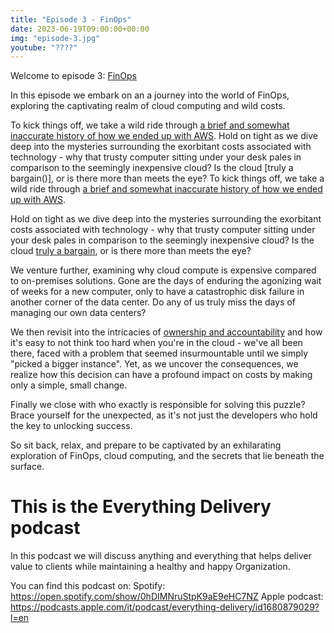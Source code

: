 ```yaml
---
title: "Episode 3 - FinOps"
date: 2023-06-19T09:00:00+00:00
img: "episode-3.jpg"
youtube: "????"
---
```


Welcome to episode 3: [FinOps](https://www.nearform.com/blog/is-finops-really-about-saving-money/)

In this episode we embark on an a journey into the world of FinOps, exploring the captivating realm of cloud computing and wild costs.

<!--more-->

To kick things off, we take a wild ride through [a brief and somewhat inaccurate history of how we ended up with AWS](https://techcrunch.com/2016/07/02/andy-jassys-brief-history-of-the-genesis-of-aws/). Hold on tight as we dive deep into the mysteries surrounding the exorbitant costs associated with technology - why that trusty computer sitting under your desk pales in comparison to the seemingly inexpensive cloud? Is the cloud [truly a bargain()], or is there more than meets the eye?
To kick things off, we take a wild ride through [a brief and somewhat inaccurate history of how we ended up with AWS](https://techcrunch.com/2016/07/02/andy-jassys-brief-history-of-the-genesis-of-aws/).

Hold on tight as we dive deep into the mysteries surrounding the exorbitant costs associated with technology - why that trusty computer sitting under your desk pales in comparison to the seemingly inexpensive cloud? Is the cloud [truly a bargain](), or is there more than meets the eye?

We venture further, examining why cloud compute is expensive compared to on-premises solutions. Gone are the days of enduring the agonizing wait of weeks for a new computer, only to have a catastrophic disk failure in another corner of the data center. Do any of us truly miss the days of managing our own data centers?

We then revisit into the intricacies of [ownership and accountability](https://www.youtube.com/watch?v=nelk5xdO39Y) and how it's easy to not think too hard when you're in the cloud - we've all been there, faced with a problem that seemed insurmountable until we simply "picked a bigger instance". Yet, as we uncover the consequences, we realize how this decision can have a profound impact on costs by making only a simple, small change.

Finally we close with who exactly is responsible for solving this puzzle? Brace yourself for the unexpected, as it's not just the developers who hold the key to unlocking success.

So sit back, relax, and prepare to be captivated by an exhilarating exploration of FinOps, cloud computing, and the secrets that lie beneath the surface.


# This is the Everything Delivery podcast

In this podcast we will discuss anything and everything that helps deliver value to clients while maintaining a healthy and happy Organization.

You can find this podcast on:
Spotify: https://open.spotify.com/show/0hDIMNruStpK9aE9eHC7NZ
Apple podcast: https://podcasts.apple.com/it/podcast/everything-delivery/id1680879029?l=en

